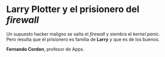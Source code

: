 # Larry Plotter y el prisionero del *firewall*

Un supuesto hacker maligno se salta el *firewall* y siembra el *kernel panic*. Pero resulta que el prisionero es familia de **Larry** y que es de los buenos.

**Fernando Cordon**, profesor de Apps.